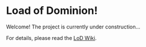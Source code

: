 # Load of Dominion!
Welcome! The project is currently under construction...

For details, please read the [LoD Wiki](https://github.com/hilllo/lod/wiki).
